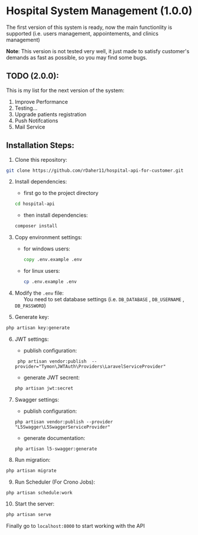 # Hospital System Management (1.0.0)

The first version of this system is ready, now the main functionlity is supported (i.e. users management, appointements, and clinics management)

__Note__: This version is not tested very well, it just made to satisfy customer's demands as fast as possible, so you may find some bugs.

## TODO (2.0.0):

This is my list for the next version of the system:

1. Improve Performance
2. Testing...
3. Upgrade patients registration
4. Push Notifcations    
5. Mail Service

## Installation Steps:

1. Clone this repository:
```bash
git clone https://github.com/rDaher11/hospital-api-for-customer.git
```
2. Install dependencies:
    * first go to the project directory
    ```bash
    cd hospital-api
    ```
    * then install dependencies:
    ```bash
    composer install
    ```

3. Copy environment settings:
    * for windows users:
      ```bat
      copy .env.example .env
      ```
    * for linux users:
      ```bash
      cp .env.example .env
      ```
4. Modify the `.env` file:\
&nbsp;&nbsp;&nbsp;&nbsp;&nbsp;&nbsp;You need to set database settings (i.e. `DB_DATABASE` , `DB_USERNAME` , `DB_PASSWORD`)

5. Generate key:
```bash
php artisan key:generate
```

6. JWT settings:
    * publish configuration:
    ```
     php artisan vendor:publish  --provider="Tymon\JWTAuth\Providers\LaravelServiceProvider"
    ``` 
    * generate JWT secrent:
    ```bash
    php artisan jwt:secret
    ```

7. Swagger settings:
    * publish configuration:
    ```
    php artisan vendor:publish --provider "L5Swagger\L5SwaggerServiceProvider"
    ```
    * generate documentation:
    ```	
    php artisan l5-swagger:generate
    ```

8. Run migration:
```bash
php artisan migrate
```

9. Run Scheduler (For Crono Jobs):
```bash
php artisan schedule:work
```

10. Start the server:
```bash
php artisan serve
```

Finally go to `localhost:8000` to start working with the API
